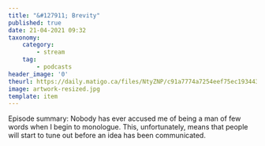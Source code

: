 ```yaml
---
title: "&#127911; Brevity"
published: true
date: 21-04-2021 09:32
taxonomy:
    category:
        - stream
    tag:
        - podcasts
header_image: '0'
theurl: https://daily.matigo.ca/files/NtyZNP/c91a7774a7254eef75ec1934433a7dd7.mp3
image: artwork-resized.jpg
template: item
--- 
```

Episode summary: Nobody has ever accused me of being a man of few words when I begin to monologue. This, unfortunately, means that people will start to tune out before an idea has been communicated.
